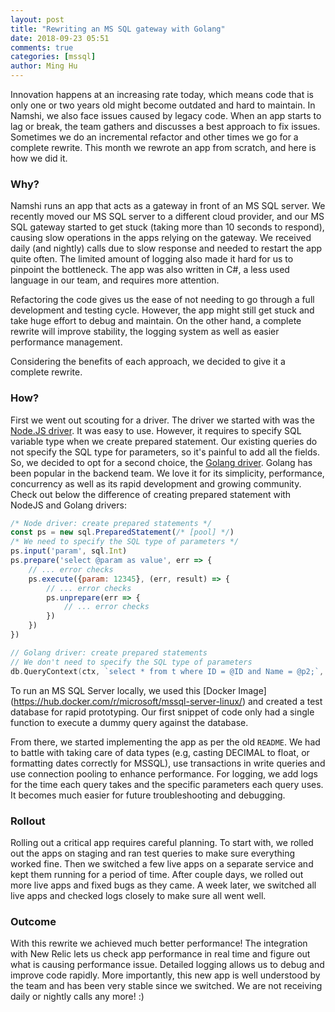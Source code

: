 ```yaml
---
layout: post
title: "Rewriting an MS SQL gateway with Golang"
date: 2018-09-23 05:51
comments: true
categories: [mssql]
author: Ming Hu
---
```


Innovation happens at an increasing rate today, which means code that is only one
or two years old might become outdated and hard to maintain.
In Namshi, we also face issues caused by legacy code. When an app starts to lag or break,
the team gathers and discusses a best approach to fix issues. Sometimes we do an incremental
refactor and other times we go for a complete rewrite.
This month we rewrote an app from scratch, and here is how we did it.

### Why?

Namshi runs an app that acts as a gateway in front of an MS SQL server. We recently moved our MS SQL server to a different cloud provider, and our MS SQL gateway started to get stuck (taking more than 10 seconds to respond), causing slow operations in the apps relying on the gateway. We received daily (and nightly) calls due to slow response and needed to restart the app quite often. The limited amount of logging also made it hard for us to pinpoint the bottleneck. The app was also written in C#, a less used language in our team, and requires more attention.

Refactoring the code gives us the ease of not needing to go through a full development and testing cycle. However, the app might still get stuck and take huge effort to debug and maintain. On the other hand, a complete rewrite will improve stability, the logging system as well as easier performance management.

Considering the benefits of each approach, we decided to give it a complete rewrite.

### How?

First we went out scouting for a driver. The driver we started with was the [Node.JS driver](https://www.npmjs.com/package/mssql). It was easy to use. However, it requires to specify SQL variable type when we create prepared statement. Our existing queries do not specify the SQL type for parameters, so it's painful to add all the fields. So, we decided to opt for a second choice, the [Golang driver](https://github.com/denisenkom/go-mssqldb). Golang has been popular in the backend team. We love it for its simplicity, performance, concurrency as well as its rapid development and growing community. Check out below the difference of creating prepared statement with NodeJS and Golang drivers:

```javascript
/* Node driver: create prepared statements */
const ps = new sql.PreparedStatement(/* [pool] */)
/* We need to specify the SQL type of parameters */
ps.input('param', sql.Int)
ps.prepare('select @param as value', err => {
    // ... error checks
    ps.execute({param: 12345}, (err, result) => {
        // ... error checks
        ps.unprepare(err => {
            // ... error checks
        })
    })
})
```

```go
// Golang driver: create prepared statements
// We don't need to specify the SQL type of parameters
db.QueryContext(ctx, `select * from t where ID = @ID and Name = @p2;`, sql.Named("ID", 6), "Bob")
```

To run an MS SQL Server locally, we used this [Docker Image] (https://hub.docker.com/r/microsoft/mssql-server-linux/) and created a test database for rapid prototyping. Our first snippet of code only had a single function to execute a dummy query against the database.

From there, we started implementing the app as per the old `README`. We had to battle with taking care of data types (e.g, casting DECIMAL to float, or formatting dates correctly for MSSQL), use transactions in write queries and use connection pooling to enhance performance. For logging, we add logs for the time each query takes and the specific parameters each query uses. It becomes much easier for future troubleshooting and debugging.

### Rollout

Rolling out a critical app requires careful planning. To start with, we rolled out the apps on staging and ran test queries to make sure everything worked fine. Then we switched a few live apps on a separate service and kept them running for a period of time. After couple days, we rolled out more live apps and fixed bugs as they came. A week later, we switched all live apps and checked logs closely to make sure all went well.

### Outcome

With this rewrite we achieved much better performance! The integration with New Relic lets us check app performance in real time and figure out what is causing performance issue. Detailed logging allows us to debug and improve code rapidly. More importantly, this new app is well understood by the team and has been very stable since we switched. We are not receiving daily or nightly calls any more! :)
